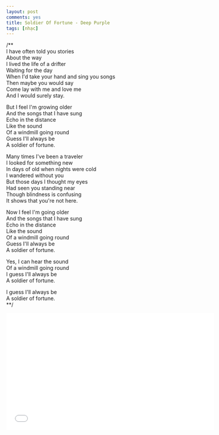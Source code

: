 ```yaml
---
layout: post
comments: yes
title: Soldier Of Fortune - Deep Purple
tags: [nhạc]
---
```


/**  
I have often told you stories  
About the way  
I lived the life of a drifter  
Waiting for the day  
When I'd take your hand and sing you songs  
Then maybe you would say  
Come lay with me and love me  
And I would surely stay.  

But I feel I'm growing older  
And the songs that I have sung  
Echo in the distance  
Like the sound  
Of a windmill going round  
Guess I'll always be  
A soldier of fortune.  

Many times I've been a traveler  
I looked for something new  
In days of old when nights were cold  
I wandered without you  
But those days I thought my eyes  
Had seen you standing near  
Though blindness is confusing  
It shows that you're not here.  

Now I feel I'm going older  
And the songs that I have sung  
Echo in the distance  
Like the sound  
Of a windmill going round  
Guess I'll always be  
A soldier of fortune.  

Yes, I can hear the sound  
Of a windmill going round  
I guess I'll always be  
A soldier of fortune.  

I guess I'll always be  
A soldier of fortune.  
**/  

<iframe width="560" height="315" src="//www.youtube.com/embed/RKrNdxiBW3Y" frameborder="0" allowfullscreen></iframe>